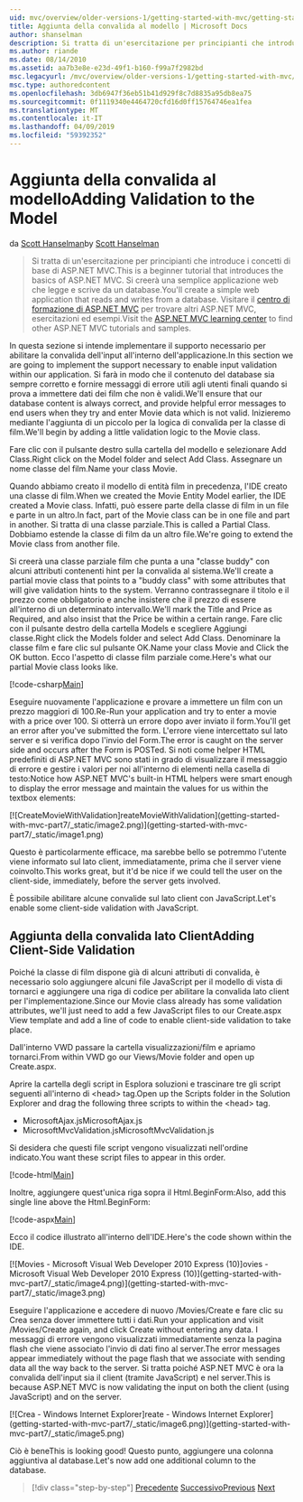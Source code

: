 ```yaml
---
uid: mvc/overview/older-versions-1/getting-started-with-mvc/getting-started-with-mvc-part7
title: Aggiunta della convalida al modello | Microsoft Docs
author: shanselman
description: Si tratta di un'esercitazione per principianti che introduce i concetti di base di ASP.NET MVC. Creare un'applicazione web semplice che legge e scrive da un database.
ms.author: riande
ms.date: 08/14/2010
ms.assetid: aa7b3e8e-e23d-49f1-b160-f99a7f2982bd
msc.legacyurl: /mvc/overview/older-versions-1/getting-started-with-mvc/getting-started-with-mvc-part7
msc.type: authoredcontent
ms.openlocfilehash: 3db6947f36eb51b41d929f8c7d8835a95db8ea75
ms.sourcegitcommit: 0f1119340e4464720cfd16d0ff15764746ea1fea
ms.translationtype: MT
ms.contentlocale: it-IT
ms.lasthandoff: 04/09/2019
ms.locfileid: "59392352"
---
```

# <a name="adding-validation-to-the-model"></a><span data-ttu-id="76746-104">Aggiunta della convalida al modello</span><span class="sxs-lookup"><span data-stu-id="76746-104">Adding Validation to the Model</span></span>

<span data-ttu-id="76746-105">da [Scott Hanselman](https://github.com/shanselman)</span><span class="sxs-lookup"><span data-stu-id="76746-105">by [Scott Hanselman](https://github.com/shanselman)</span></span>

> <span data-ttu-id="76746-106">Si tratta di un'esercitazione per principianti che introduce i concetti di base di ASP.NET MVC.</span><span class="sxs-lookup"><span data-stu-id="76746-106">This is a beginner tutorial that introduces the basics of ASP.NET MVC.</span></span> <span data-ttu-id="76746-107">Si creerà una semplice applicazione web che legge e scrive da un database.</span><span class="sxs-lookup"><span data-stu-id="76746-107">You'll create a simple web application that reads and writes from a database.</span></span> <span data-ttu-id="76746-108">Visitare il [centro di formazione di ASP.NET MVC](../../../index.md) per trovare altri ASP.NET MVC, esercitazioni ed esempi.</span><span class="sxs-lookup"><span data-stu-id="76746-108">Visit the [ASP.NET MVC learning center](../../../index.md) to find other ASP.NET MVC tutorials and samples.</span></span>


<span data-ttu-id="76746-109">In questa sezione si intende implementare il supporto necessario per abilitare la convalida dell'input all'interno dell'applicazione.</span><span class="sxs-lookup"><span data-stu-id="76746-109">In this section we are going to implement the support necessary to enable input validation within our application.</span></span> <span data-ttu-id="76746-110">Si farà in modo che il contenuto del database sia sempre corretto e fornire messaggi di errore utili agli utenti finali quando si prova a immettere dati dei film che non è validi.</span><span class="sxs-lookup"><span data-stu-id="76746-110">We'll ensure that our database content is always correct, and provide helpful error messages to end users when they try and enter Movie data which is not valid.</span></span> <span data-ttu-id="76746-111">Inizieremo mediante l'aggiunta di un piccolo per la logica di convalida per la classe di film.</span><span class="sxs-lookup"><span data-stu-id="76746-111">We'll begin by adding a little validation logic to the Movie class.</span></span>

<span data-ttu-id="76746-112">Fare clic con il pulsante destro sulla cartella del modello e selezionare Add Class.</span><span class="sxs-lookup"><span data-stu-id="76746-112">Right click on the Model folder and select Add Class.</span></span> <span data-ttu-id="76746-113">Assegnare un nome classe del film.</span><span class="sxs-lookup"><span data-stu-id="76746-113">Name your class Movie.</span></span>

<span data-ttu-id="76746-114">Quando abbiamo creato il modello di entità film in precedenza, l'IDE creato una classe di film.</span><span class="sxs-lookup"><span data-stu-id="76746-114">When we created the Movie Entity Model earlier, the IDE created a Movie class.</span></span> <span data-ttu-id="76746-115">Infatti, può essere parte della classe di film in un file e parte in un altro.</span><span class="sxs-lookup"><span data-stu-id="76746-115">In fact, part of the Movie class can be in one file and part in another.</span></span> <span data-ttu-id="76746-116">Si tratta di una classe parziale.</span><span class="sxs-lookup"><span data-stu-id="76746-116">This is called a Partial Class.</span></span> <span data-ttu-id="76746-117">Dobbiamo estende la classe di film da un altro file.</span><span class="sxs-lookup"><span data-stu-id="76746-117">We're going to extend the Movie class from another file.</span></span>

<span data-ttu-id="76746-118">Si creerà una classe parziale film che punta a una "classe buddy" con alcuni attributi contenenti hint per la convalida al sistema.</span><span class="sxs-lookup"><span data-stu-id="76746-118">We'll create a partial movie class that points to a "buddy class" with some attributes that will give validation hints to the system.</span></span> <span data-ttu-id="76746-119">Verranno contrassegnare il titolo e il prezzo come obbligatorio e anche insistere che il prezzo di essere all'interno di un determinato intervallo.</span><span class="sxs-lookup"><span data-stu-id="76746-119">We'll mark the Title and Price as Required, and also insist that the Price be within a certain range.</span></span> <span data-ttu-id="76746-120">Fare clic con il pulsante destro della cartella Models e scegliere Aggiungi classe.</span><span class="sxs-lookup"><span data-stu-id="76746-120">Right click the Models folder and select Add Class.</span></span> <span data-ttu-id="76746-121">Denominare la classe film e fare clic sul pulsante OK.</span><span class="sxs-lookup"><span data-stu-id="76746-121">Name your class Movie and Click the OK button.</span></span> <span data-ttu-id="76746-122">Ecco l'aspetto di classe film parziale come.</span><span class="sxs-lookup"><span data-stu-id="76746-122">Here's what our partial Movie class looks like.</span></span>

[!code-csharp[Main](getting-started-with-mvc-part7/samples/sample1.cs)]

<span data-ttu-id="76746-123">Eseguire nuovamente l'applicazione e provare a immettere un film con un prezzo maggiori di 100.</span><span class="sxs-lookup"><span data-stu-id="76746-123">Re-Run your application and try to enter a movie with a price over 100.</span></span> <span data-ttu-id="76746-124">Si otterrà un errore dopo aver inviato il form.</span><span class="sxs-lookup"><span data-stu-id="76746-124">You'll get an error after you've submitted the form.</span></span> <span data-ttu-id="76746-125">L'errore viene intercettato sul lato server e si verifica dopo l'invio del Form.</span><span class="sxs-lookup"><span data-stu-id="76746-125">The error is caught on the server side and occurs after the Form is POSTed.</span></span> <span data-ttu-id="76746-126">Si noti come helper HTML predefiniti di ASP.NET MVC sono stati in grado di visualizzare il messaggio di errore e gestire i valori per noi all'interno di elementi nella casella di testo:</span><span class="sxs-lookup"><span data-stu-id="76746-126">Notice how ASP.NET MVC's built-in HTML helpers were smart enough to display the error message and maintain the values for us within the textbox elements:</span></span>

[![C<span data-ttu-id="76746-127">reateMovieWithValidation]</span><span class="sxs-lookup"><span data-stu-id="76746-127">reateMovieWithValidation]</span></span>(getting-started-with-mvc-part7/_static/image2.png)](getting-started-with-mvc-part7/_static/image1.png)

<span data-ttu-id="76746-128">Questo è particolarmente efficace, ma sarebbe bello se potremmo l'utente viene informato sul lato client, immediatamente, prima che il server viene coinvolto.</span><span class="sxs-lookup"><span data-stu-id="76746-128">This works great, but it'd be nice if we could tell the user on the client-side, immediately, before the server gets involved.</span></span>

<span data-ttu-id="76746-129">È possibile abilitare alcune convalide sul lato client con JavaScript.</span><span class="sxs-lookup"><span data-stu-id="76746-129">Let's enable some client-side validation with JavaScript.</span></span>

## <a name="adding-client-side-validation"></a><span data-ttu-id="76746-130">Aggiunta della convalida lato Client</span><span class="sxs-lookup"><span data-stu-id="76746-130">Adding Client-Side Validation</span></span>

<span data-ttu-id="76746-131">Poiché la classe di film dispone già di alcuni attributi di convalida, è necessario solo aggiungere alcuni file JavaScript per il modello di vista di tornarci e aggiungere una riga di codice per abilitare la convalida lato client per l'implementazione.</span><span class="sxs-lookup"><span data-stu-id="76746-131">Since our Movie class already has some validation attributes, we'll just need to add a few JavaScript files to our Create.aspx View template and add a line of code to enable client-side validation to take place.</span></span>

<span data-ttu-id="76746-132">Dall'interno VWD passare la cartella visualizzazioni/film e apriamo tornarci.</span><span class="sxs-lookup"><span data-stu-id="76746-132">From within VWD go our Views/Movie folder and open up Create.aspx.</span></span>

<span data-ttu-id="76746-133">Aprire la cartella degli script in Esplora soluzioni e trascinare tre gli script seguenti all'interno di &lt;head&gt; tag.</span><span class="sxs-lookup"><span data-stu-id="76746-133">Open up the Scripts folder in the Solution Explorer and drag the following three scripts to within the &lt;head&gt; tag.</span></span>

- <span data-ttu-id="76746-134">MicrosoftAjax.js</span><span class="sxs-lookup"><span data-stu-id="76746-134">MicrosoftAjax.js</span></span>
- <span data-ttu-id="76746-135">MicrosoftMvcValidation.js</span><span class="sxs-lookup"><span data-stu-id="76746-135">MicrosoftMvcValidation.js</span></span>

<span data-ttu-id="76746-136">Si desidera che questi file script vengono visualizzati nell'ordine indicato.</span><span class="sxs-lookup"><span data-stu-id="76746-136">You want these script files to appear in this order.</span></span>

[!code-html[Main](getting-started-with-mvc-part7/samples/sample2.html)]

<span data-ttu-id="76746-137">Inoltre, aggiungere quest'unica riga sopra il Html.BeginForm:</span><span class="sxs-lookup"><span data-stu-id="76746-137">Also, add this single line above the Html.BeginForm:</span></span>

[!code-aspx[Main](getting-started-with-mvc-part7/samples/sample3.aspx)]

<span data-ttu-id="76746-138">Ecco il codice illustrato all'interno dell'IDE.</span><span class="sxs-lookup"><span data-stu-id="76746-138">Here's the code shown within the IDE.</span></span>

[![M<span data-ttu-id="76746-139">ovies - Microsoft Visual Web Developer 2010 Express (10)]</span><span class="sxs-lookup"><span data-stu-id="76746-139">ovies - Microsoft Visual Web Developer 2010 Express (10)]</span></span>(getting-started-with-mvc-part7/_static/image4.png)](getting-started-with-mvc-part7/_static/image3.png)

<span data-ttu-id="76746-140">Eseguire l'applicazione e accedere di nuovo /Movies/Create e fare clic su Crea senza dover immettere tutti i dati.</span><span class="sxs-lookup"><span data-stu-id="76746-140">Run your application and visit /Movies/Create again, and click Create without entering any data.</span></span> <span data-ttu-id="76746-141">I messaggi di errore vengono visualizzati immediatamente senza la pagina flash che viene associato l'invio di dati fino al server.</span><span class="sxs-lookup"><span data-stu-id="76746-141">The error messages appear immediately without the page flash that we associate with sending data all the way back to the server.</span></span> <span data-ttu-id="76746-142">Si tratta poiché ASP.NET MVC è ora la convalida dell'input sia il client (tramite JavaScript) e nel server.</span><span class="sxs-lookup"><span data-stu-id="76746-142">This is because ASP.NET MVC is now validating the input on both the client (using JavaScript) and on the server.</span></span>

[![C<span data-ttu-id="76746-143">rea - Windows Internet Explorer]</span><span class="sxs-lookup"><span data-stu-id="76746-143">reate - Windows Internet Explorer]</span></span>(getting-started-with-mvc-part7/_static/image6.png)](getting-started-with-mvc-part7/_static/image5.png)

<span data-ttu-id="76746-144">Ciò è bene</span><span class="sxs-lookup"><span data-stu-id="76746-144">This is looking good!</span></span> <span data-ttu-id="76746-145">Questo punto, aggiungere una colonna aggiuntiva al database.</span><span class="sxs-lookup"><span data-stu-id="76746-145">Let's now add one additional column to the database.</span></span>

> [!div class="step-by-step"]
> <span data-ttu-id="76746-146">[Precedente](getting-started-with-mvc-part6.md)
> [Successivo](getting-started-with-mvc-part8.md)</span><span class="sxs-lookup"><span data-stu-id="76746-146">[Previous](getting-started-with-mvc-part6.md)
[Next](getting-started-with-mvc-part8.md)</span></span>
